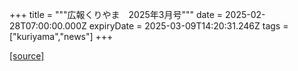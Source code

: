 +++
title = """広報くりやま　2025年3月号"""
date = 2025-02-28T07:00:00.000Z
expiryDate = 2025-03-09T14:20:31.246Z
tags = ["kuriyama","news"]
+++


[[source]](https://www.town.kuriyama.hokkaido.jp/site/koho/30437.html)
